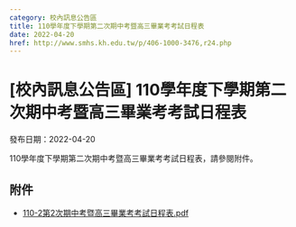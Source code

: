 ```yaml
---
category: 校內訊息公告區
title: 110學年度下學期第二次期中考暨高三畢業考考試日程表
date: 2022-04-20
href: http://www.smhs.kh.edu.tw/p/406-1000-3476,r24.php
---
```


# [校內訊息公告區] 110學年度下學期第二次期中考暨高三畢業考考試日程表

發布日期：2022-04-20

110學年度下學期第二次期中考暨高三畢業考考試日程表，請參閱附件。

## 附件

- [110-2第2次期中考暨高三畢業考考試日程表.pdf](https://www.smhs.kh.edu.tw/var/file/0/1000/attach/81/pta_3235_4630883_31312.pdf)
